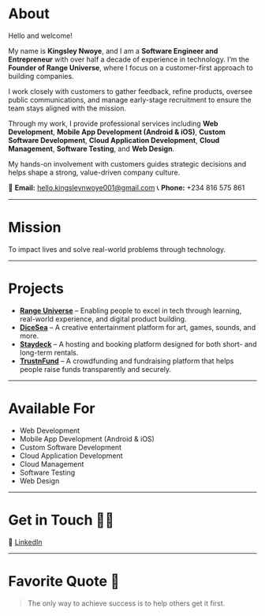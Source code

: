 # **About**

Hello and welcome!

My name is **Kingsley Nwoye**, and I am a **Software Engineer and Entrepreneur** with over half a decade of experience in technology. I’m the **Founder of Range Universe**, where I focus on a customer-first approach to building companies.

I work closely with customers to gather feedback, refine products, oversee public communications, and manage early-stage recruitment to ensure the team stays aligned with the mission.

Through my work, I provide professional services including **Web Development**, **Mobile App Development (Android & iOS)**, **Custom Software Development**, **Cloud Application Development**, **Cloud Management**, **Software Testing**, and **Web Design**.

My hands-on involvement with customers guides strategic decisions and helps shape a strong, value-driven company culture.

📧 **Email:** [hello.kingsleynwoye001@gmail.com](mailto:hello.kingsleynwoye001@gmail.com)
📞 **Phone:** +234 816 575 861

---

# **Mission**

To impact lives and solve real-world problems through technology.

---

# **Projects**

* **[Range Universe](https://rangeuniverse.vercel.app)** – Enabling people to excel in tech through learning, real-world experience, and digital product building.
* **[DiceSea](https://dicesea.vercel.app)** – A creative entertainment platform for art, games, sounds, and more.
* **[Staydeck](https://staydeck.vercel.app)** – A hosting and booking platform designed for both short- and long-term rentals.
* **[TrustnFund](https://trustnfund.vercel.app)** – A crowdfunding and fundraising platform that helps people raise funds transparently and securely.

---

# **Available For**

* Web Development
* Mobile App Development (Android & iOS)
* Custom Software Development
* Cloud Application Development
* Cloud Management
* Software Testing
* Web Design

---

# **Get in Touch 👍🏽**

🔗 [LinkedIn](https://www.linkedin.com/in/kingsleynwoye/)

---

# **Favorite Quote 📖**

> The only way to achieve success is to help others get it first.
